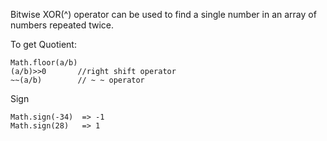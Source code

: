 Bitwise XOR(^) operator can be used to find a single number in an array of numbers repeated twice.

To get Quotient:

```
Math.floor(a/b) 
(a/b)>>0       //right shift operator
~~(a/b)        // ~ ~ operator
```

Sign

```
Math.sign(-34)  => -1
Math.sign(28)   => 1
```